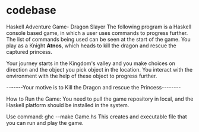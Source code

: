 # codebase
Haskell Adventure Game- Dragon Slayer
The following program is a Haskell console based game, in which a user uses commands to progress further.
The list of commands being used can be seen at the start of the game.
You play as a Knight **Atnos**, which heads to kill the dragon and rescue the captured princess.

Your journey starts in the Kingdom's valley and you make choices on direction and the object you pick object in the location.
You interact with the environment with the help of these object to progress further.

-------Your motive is to Kill the Dragon and rescue the Princess--------


How to Run the Game:
You need to pull the game repository in local, and the Haskell platform should be installed in the system.


Use command:
 ghc --make Game.hs
 This creates and executable file that you can run and play the game.
